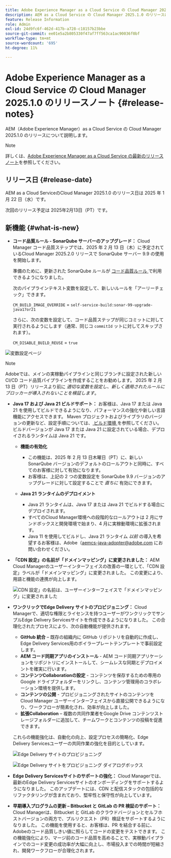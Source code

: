 ```yaml
---
title: Adobe Experience Manager as a Cloud Service の Cloud Manager 2025.1.0 のリリースノート
description: AEM as a Cloud Service の Cloud Manager 2025.1.0 のリリースについて説明します。
feature: Release Information
role: Admin
exl-id: 24d9fc6f-462d-417b-a728-c18157b23bbe
source-git-commit: ee01e5a2b805330f47af7ff563ca1ac90036f0bf
workflow-type: tm+mt
source-wordcount: '695'
ht-degree: 11%

---
```


# Adobe Experience Manager as a Cloud Service の Cloud Manager 2025.1.0 のリリースノート {#release-notes}

<!-- https://wiki.corp.adobe.com/pages/viewpage.action?pageId=3389843928 -->

AEM（Adobe Experience Manager）as a Cloud Service の Cloud Manager 2025.1.0 のリリースについて説明します。

>[!NOTE]
>
>詳しくは、[Adobe Experience Manager as a Cloud Service の最新のリリースノート](/help/release-notes/release-notes-cloud/release-notes-current.md)を参照してください。

## リリース日 {#release-date}

AEM as a Cloud ServiceのCloud Manager 2025.1.0 のリリース日は 2025 年 1 月 22 日（水）です。

次回のリリース予定は 2025年2月13日（PT）です。


## 新機能 {#what-is-new}

* **コード品質ルール - SonarQube サーバーのアップグレード：** Cloud Manager コード品質ステップでは、2025 年 2 月 13 日（木）に予定されているCloud Manager 2025.2.0 リリースで SonarQube サーバー 9.9 の使用を開始します。

  準備のために、更新された SonarQube ルールが [ コード品質ルール ](/help/implementing/cloud-manager/code-quality-testing.md#understanding-code-quality-rules) で利用できるようになりました。

  次のパイプラインテキスト変数を設定して、新しいルールを「アーリーチェック」できます。

  `CM_BUILD_IMAGE_OVERRIDE` = `self-service-build:sonar-99-upgrade-java17or21`

  さらに、次の変数を設定して、コード品質ステップが同じコミットに対して実行されるようにします（通常、同じコ `commitId` ットに対してスキップされます）。

  `CM_DISABLE_BUILD_REUSE` = `true`

![ 変数設定ページ ](/help/implementing/cloud-manager/release-notes/assets/variables-config.png)

>[!NOTE]
>
>Adobeでは、メインの実稼動パイプラインと同じブランチに設定された新しい CI/CD コード品質パイプラインを作成することをお勧めします。 2025 年 2 月 13 日（PT）リリースより前に *適切な変数を設定し、新しく適用されたルールにブロッカーが導入されないことを検証します*。

* **Java 17 および Java 21 ビルドサポート：** お客様は、Java 17 または Java 21 を使用してビルドできるようになり、パフォーマンスの強化や新しい言語機能にアクセスできます。 Maven プロジェクトおよびライブラリのバージョンの更新など、設定手順については、[ ビルド環境 ](/help/implementing/cloud-manager/getting-access-to-aem-in-cloud/build-environment-details.md) を参照してください。 ビルドバージョンが Java 17 または Java 21 に設定されている場合、デプロイされるランタイムは Java 21 です。

   * **機能の有効化**
      * この機能は、2025 年 2 月 13 日木曜日（PT）に、新しい SonarQube バージョンのデフォルトのロールアウトと同時に、すべてのお客様に対して有効になります。
      * お客様は、上記の 2 つの変数設定を SonarQube 9.9 バージョンのアップグレードに対して設定することで *直ちに* 有効にできます。

   * **Java 21 ランタイムのデプロイメント**
      * Java 21 ランタイムは、Java 17 または Java 21 でビルドする場合にデプロイされます。
      * すべてのCloud Manager環境への段階的なロールアウトは 2 月にサンドボックスと開発環境で始まり、4 月に実稼動環境に拡張されます。
      * Java 11 を使用してビルドし、Java 21 ランタイム *以前* の導入を希望するお客様は、Adobe（[aemcs-java-adopter@adobe.com](mailto:aemcs-java-adopter@adobe.com) にお問い合わせください。

* **「CDN 設定」の名前が「ドメインマッピング」に変更されました：** AEM Cloud Managerのユーザーインターフェイスの改善の一環として、「CDN 設定」ラベルが「ドメインマッピング」に変更されました。 この変更により、用語と機能の連携が向上します。<!-- CMGR-64738 -->

  ![CDN 設定」の名前は、ユーザーインターフェイスで「ドメインマッピング」に変更されました ](/help/implementing/cloud-manager/release-notes/assets/domain-mappings.png)

* **ワンクリックでEdge Delivery サイトのプロビジョニング：** Cloud Managerで、適切な権限とライセンスを持つユーザーがワンクリックでサンプルEdge Delivery Servicesサイトを作成できるようになりました。 この合理化されたプロセスにより、次の自動機能が提供されます。

   * **GitHub 統合** – 既存の組織内に GitHub リポジトリを自動的に作成し、Edge Delivery Services用のボイラープレートテンプレートで事前設定します。
   * **AEM コード同期アプリのインストール** - AEM コード同期アプリケーションをリポジトリにインストールして、シームレスな同期とデプロイメントを確実に行います。
   * **コンテンツCollaborationの設定** - コンテンツを保存するための専用のGoogle ドライブフォルダーをリンクし、コンテンツ管理用のコラボレーション環境を提供します。
   * **コンテンツの公開** - プロビジョニングされたサイトのコンテンツをCloud Manager ユーザーインターフェイスから直接公開できるようになり、ワークフローが簡素化され、効率が向上しました。
   * **拡張Collaboration** – 複数の共同作業者をGoogle Drive コンテンツストレージフォルダーに追加して、チームワークとコンテンツの投稿を促進できます。

  これらの機能強化は、自動化の向上、設定プロセスの簡略化、Edge Delivery Servicesユーザーの共同作業の強化を目的としています。<!-- CMGR-59362 -->

  ![Edge Delivery サイトのプロビジョニング ](/help/implementing/cloud-manager/release-notes/assets/eds-one-click-60.png)

  ![Edge Delivery サイトをプロビジョニング ](/help/implementing/cloud-manager/release-notes/assets/eds-provision-60.png) ダイアログボックス

* **Edge Delivery Servicesサイトのサポートの強化：** Cloud Managerでは、最新のEdge Delivery Servicesサイトのオンボーディングをサポートするようになりました。 このアップデートには、CDN と配信スタックの包括的なリファクタリングが含まれており、堅牢性と保守性が向上しています。

* **早期導入プログラムの更新 – Bitbucket と GitLab の PR 検証のサポート：** Cloud Managerは、Bitbucket と GitLab のクラウドバージョンとセルフホストバージョンの両方で、プルリクエスト（PR）検証をサポートするようになりました。 この機能を使用すると、お客様は、PR を結合する前に、Adobeのコード品質しきい値に照らしてコードの変更をテストできます。 この機能強化により、マージ前のコード品質を高めることで、実稼動パイプラインでのコード変更の成功率が大幅に向上し、市場投入までの時間が短縮され、開発ワークフローが合理化されます。


<!-- ## Early adoption program {#early-adoption}

Be a part of Cloud Manager's early adoption program and have a chance to test upcoming features. -->

<!-- ## Bug fixes -->




<!-- ## Known issues {#known-issues} -->
